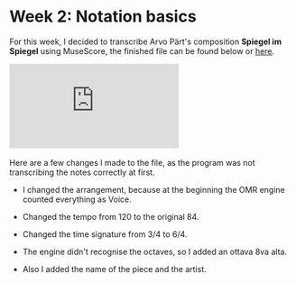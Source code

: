 # Week 2: Notation basics

For this week, I decided to transcribe Arvo Pärt's composition **Spiegel im Spiegel** using MuseScore, the finished file can be found below or [here](https://github.com/user0disconnect/MCA-2023/blob/cc7d9f8e096afdcf995462c57e650eb1df212593/spiegel_im_spiegel_part.mscz). 

![Spiegel im Spiegel by Arvo Pârt](https://github.com/user0disconnect/MCA-2023/blob/c97e94c81088b5836bedcd785ab3a04cfb8bad10/spiegel-im-spiegel-final-score-dw-adapted.pdf)

Here are a few changes I made to the file, as the program was not transcribing the notes correctly at first.

- I changed the arrangement, because at the beginning the OMR engine counted everything as Voice.
   
- Changed the tempo from 120 to the original 84.
   
 - Changed the time signature from 3/4 to 6/4.
   
- The engine didn't recognise the octaves, so I added an ottava 8va alta.
   
- Also I added the name of the piece and the artist.


